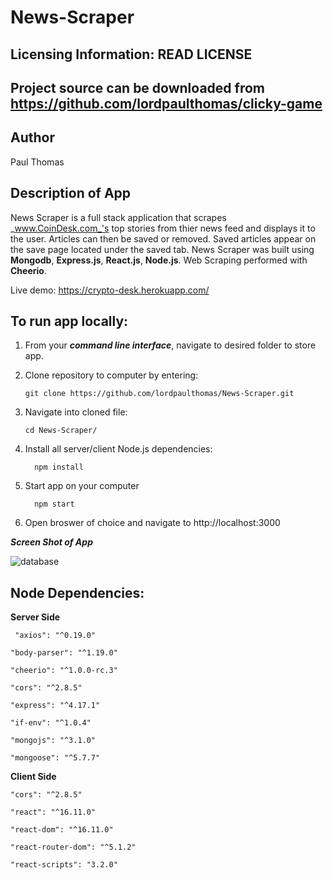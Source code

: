 # News-Scraper

Licensing Information: READ LICENSE
---
Project source can be downloaded from https://github.com/lordpaulthomas/clicky-game
----
Author
-----------
Paul Thomas


Description of App
-----------


News Scraper is a full stack application that scrapes _www.CoinDesk.com_'s top stories from thier news feed and displays it to the user.  Articles can then be saved or removed.  Saved articles appear on the save page located under the saved tab.  News Scraper was built using **Mongodb**, **Express.js**, **React.js**, **Node.js**.  Web Scraping performed with **Cheerio**.

Live demo: https://crypto-desk.herokuapp.com/

To run app locally:
--------
1) From your **_command line interface_**,
navigate to desired folder to store app.

2) Clone repository to computer by entering:

   ```git clone https://github.com/lordpaulthomas/News-Scraper.git```

3) Navigate into cloned file:  

   ```cd News-Scraper/``` 
4) Install all server/client Node.js dependencies:
   
   ```  npm install``` 

5) Start app on your computer 

   ```  npm start``` 
6) Open broswer of choice and navigate to http://localhost:3000



**_Screen Shot of App_**

![database](./assets/screenShot.png)

Node Dependencies:
-----
**Server Side**

   ``` "axios": "^0.19.0"``` 

   ```"body-parser": "^1.19.0"``` 

   ```"cheerio": "^1.0.0-rc.3" ```

   ```"cors": "^2.8.5" ```

   ```"express": "^4.17.1" ```

   ```"if-env": "^1.0.4"``` 

   ```"mongojs": "^3.1.0"```
    
   ```"mongoose": "^5.7.7"``` 


**Client Side**

  ```"cors": "^2.8.5" ```

  ```"react": "^16.11.0"```
 
  ```"react-dom": "^16.11.0"```
 
  ```"react-router-dom": "^5.1.2"```
 
  ```"react-scripts": "3.2.0"```
